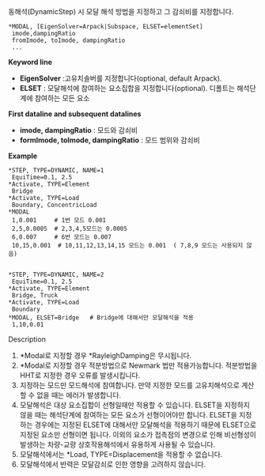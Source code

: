 동해석(DynamicStep) 시 모달 해석 방법을 지정하고 그 감쇠비를 지정합니다. 
```{.no-highlight}
*MODAL, [EigenSolver=Arpack|Subspace, ELSET=elementSet]
 imode,dampingRatio
 fromImode, toImode, dampingRatio
 ... 
```

__Keyword line__

- __EigenSolver__ :고유치솔버를 지정합니다(optional, default Arpack). 
- __ELSET__ : 모달해석에 참여하는 요소집합을 지정합니다(optional). 디폴트는 해석단계에 참여하는 모든 요소

__First dataline and subsequent datalines__

- __imode, dampingRatio__ : 모드와 감쇠비
- __formImode, toImode, dampingRatio__ : 모드 범위와 감쇠비

__Example__
```{.no-highlight}
*STEP, TYPE=DYNAMIC, NAME=1
 EquiTime=0.1, 2.5
*Activate, TYPE=Element
 Bridge
*Activate, TYPE=Load
 Boundary, ConcentricLoad
*MODAL
 1,0.001     # 1번 모드 0.001
 2,5,0.0005  # 2,3,4,5모드는 0.0005
 6,0.007     # 6번 모드는 0.007
 10,15,0.001  # 10,11,12,13,14,15 모드는 0.001  ( 7,8,9 모드는 사용되지 않음)


*STEP, TYPE=DYNAMIC, NAME=2
 EquiTime=0.1, 2.5
*Activate, TYPE=Element
 Bridge, Truck
*Activate, TYPE=Load
 Boundary
*MODAL, ELSET=Bridge   # Bridge에 대해서만 모달해석을 적용
 1,10,0.01
```

Description
1. *Modal로 지정할 경우 *RayleighDamping은 무시됩니다. 
2. *Modal로 지정할 경우 적분방법으로 Newmark 법만 적용가능합니다. 적분방법을 HHT로 지정한 경우 오류를 발생시킵니다. 
3. 지정하는 모드만 모드해석에 참여합니다. 만약 지정한 모드를 고유치해석으로 계산할 수 없을 때는 에러가 발생합니다.
4. 모달해석은 대상 요소집합이 선형일때만 적용할 수 있습니다. ELSET을 지정하지 않을 때는 해석단계에 참여하는 모든 요소가 선형이어야만 합니다. ELSET을 지정하는 경우에는 지정된 ELSET에 대해서만 모달해석을 적용하기 때문에 ELSET으로 지정된 요소만 선형이면 됩니다. 이외의 요소가 접촉점의 변경으로 인해 비선형성이 발생하는 차량-교량 상호작용해석에서 유용하게 사용될 수 있습니다. 
5. 모달해석에서는 *Load, TYPE=Displacement을 적용할 수 없습니다.
6. 모달해석에서 반력은 모달감쇠로 인한 영향을 고려하지 않습니다. 
